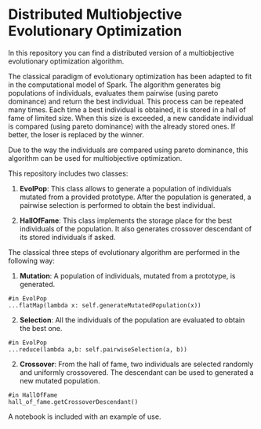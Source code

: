 # Distributed Multiobjective Evolutionary Optimization

In this repository you can find a distributed version of a multiobjective evolutionary optimization algorithm.

The classical paradigm of evolutionary optimization has been adapted to fit in the computational model of Spark. The algorithm generates big populations of individuals, evaluates them pairwise (using pareto dominance) and return the best individual. This process can be repeated many times. Each time a best individual is obtained, it is stored in a hall of fame of limited size. When this size is exceeded, a new candidate individual is compared (using pareto dominance) with the already stored ones. If better, the loser is replaced by the winner.

Due to the way the individuals are compared using pareto dominance, this algorithm can be used for multiobjective optimization.

This repository includes two classes:

1. **EvolPop**: This class allows to generate a population of individuals mutated from a provided prototype. After the population is generated, a pairwise selection is performed to obtain the best individual.

2. **HallOfFame**: This class implements the storage place for the best individuals of the population. It also generates crossover descendant of its stored individuals if asked.


The classical three steps of evolutionary algorithm are performed in the following way:

1. **Mutation**: A population of individuals, mutated from a prototype, is generated.

```
#in EvolPop
...flatMap(lambda x: self.generateMutatedPopulation(x))
```

2. **Selection**: All the individuals of the population are evaluated to obtain the best one.

```
#in EvolPop
...reduce(lambda a,b: self.pairwiseSelection(a, b))
```
2. **Crossover**: From the hall of fame, two individuals are selected randomly and uniformly crossovered. The descendant can be used to generated a new mutated population.

```
#in HallOfFame
hall_of_fame.getCrossoverDescendant()
```
	
A notebook is included with an example of use.